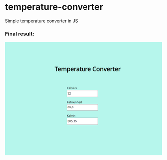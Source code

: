 # temperature-converter
Simple temperature converter in JS 

### Final result: 
<img src="./result.png"/>
